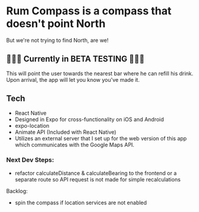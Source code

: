 # Rum Compass is a compass that doesn't point North

But we're not trying to find North, are we!

## 🧪🧪🧪 Currently in BETA TESTING 🧪🧪🧪
This will point the user towards the nearest bar where he can refill his drink.
Upon arrival, the app will let you know you've made it.

## Tech

- React Native
- Designed in Expo for cross-functionality on iOS and Android
- expo-location
- Animate API (Included with React Native)
- Utilizes an external server that I set up for the web version of this app which communicates with the Google Maps API.

### Next Dev Steps:

- refactor calculateDistance & calculateBearing to the frontend or a separate route so API request is not made for simple recalculations

Backlog:
- spin the compass if location services are not enabled